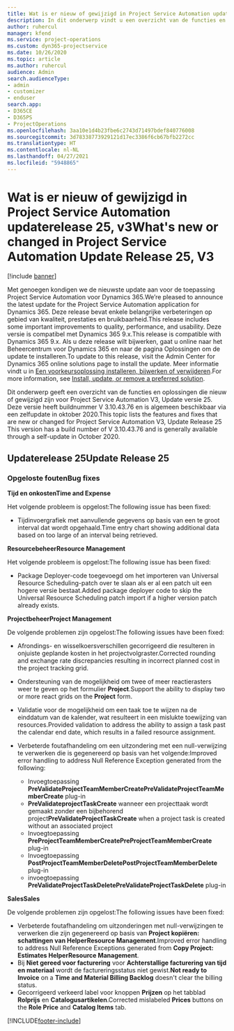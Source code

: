 ```yaml
---
title: Wat is er nieuw of gewijzigd in Project Service Automation updaterelease 25, v3
description: In dit onderwerp vindt u een overzicht van de functies en oplossingen die beschikbaar zijn voor Project Service Automation updaterelease 25, v3.
author: ruhercul
manager: kfend
ms.service: project-operations
ms.custom: dyn365-projectservice
ms.date: 10/26/2020
ms.topic: article
ms.author: ruhercul
audience: Admin
search.audienceType:
- admin
- customizer
- enduser
search.app:
- D365CE
- D365PS
- ProjectOperations
ms.openlocfilehash: 3aa10e1d4b23fbe6c2743d71497bdef840776008
ms.sourcegitcommit: 3d78338773929121d17ec3386f6cb67bfb2272cc
ms.translationtype: HT
ms.contentlocale: nl-NL
ms.lasthandoff: 04/27/2021
ms.locfileid: "5948865"
---
```

# <a name="whats-new-or-changed-in-project-service-automation-update-release-25-v3"></a><span data-ttu-id="5269d-103">Wat is er nieuw of gewijzigd in Project Service Automation updaterelease 25, v3</span><span class="sxs-lookup"><span data-stu-id="5269d-103">What's new or changed in Project Service Automation Update Release 25, V3</span></span>

[!include [banner](../includes/psa-now-project-operations.md)]

<span data-ttu-id="5269d-104">Met genoegen kondigen we de nieuwste update aan voor de toepassing Project Service Automation voor Dynamics 365.</span><span class="sxs-lookup"><span data-stu-id="5269d-104">We’re pleased to announce the latest update for the Project Service Automation application for Dynamics 365.</span></span> <span data-ttu-id="5269d-105">Deze release bevat enkele belangrijke verbeteringen op gebied van kwaliteit, prestaties en bruikbaarheid.</span><span class="sxs-lookup"><span data-stu-id="5269d-105">This release includes some important improvements to quality, performance, and usability.</span></span> <span data-ttu-id="5269d-106">Deze versie is compatibel met Dynamics 365 9.x.</span><span class="sxs-lookup"><span data-stu-id="5269d-106">This release is compatible with Dynamics 365 9.x.</span></span> <span data-ttu-id="5269d-107">Als u deze release wilt bijwerken, gaat u online naar het Beheercentrum voor Dynamics 365 en naar de pagina Oplossingen om de update te installeren.</span><span class="sxs-lookup"><span data-stu-id="5269d-107">To update to this release, visit the Admin Center for Dynamics 365 online solutions page to install the update.</span></span> <span data-ttu-id="5269d-108">Meer informatie vindt u in [Een voorkeursoplossing installeren, bijwerken of verwijderen](/power-platform/admin/install-remove-preferred-solution).</span><span class="sxs-lookup"><span data-stu-id="5269d-108">For more information, see [Install, update, or remove a preferred solution](/power-platform/admin/install-remove-preferred-solution).</span></span>

<span data-ttu-id="5269d-109">Dit onderwerp geeft een overzicht van de functies en oplossingen die nieuw of gewijzigd zijn voor Project Service Automation V3, Update versie 25. Deze versie heeft buildnummer V 3.10.43.76 en is algemeen beschikbaar via een zelfupdate in oktober 2020.</span><span class="sxs-lookup"><span data-stu-id="5269d-109">This topic lists the features and fixes that are new or changed for Project Service Automation V3, Update Release 25 This version has a build number of V 3.10.43.76 and is generally available through a self-update in October 2020.</span></span>

## <a name="update-release-25"></a><span data-ttu-id="5269d-110">Updaterelease 25</span><span class="sxs-lookup"><span data-stu-id="5269d-110">Update Release 25</span></span>

### <a name="bug-fixes"></a><span data-ttu-id="5269d-111">Opgeloste fouten</span><span class="sxs-lookup"><span data-stu-id="5269d-111">Bug fixes</span></span>

<span data-ttu-id="5269d-112">**Tijd en onkosten**</span><span class="sxs-lookup"><span data-stu-id="5269d-112">**Time and Expense**</span></span>

<span data-ttu-id="5269d-113">Het volgende probleem is opgelost:</span><span class="sxs-lookup"><span data-stu-id="5269d-113">The following issue has been fixed:</span></span>

- <span data-ttu-id="5269d-114">Tijdinvoergrafiek met aanvullende gegevens op basis van een te groot interval dat wordt opgehaald.</span><span class="sxs-lookup"><span data-stu-id="5269d-114">Time entry chart showing additional data based on too large of an interval being retrieved.</span></span>

<span data-ttu-id="5269d-115">**Resourcebeheer**</span><span class="sxs-lookup"><span data-stu-id="5269d-115">**Resource Management**</span></span>

<span data-ttu-id="5269d-116">Het volgende probleem is opgelost:</span><span class="sxs-lookup"><span data-stu-id="5269d-116">The following issue has been fixed:</span></span>

- <span data-ttu-id="5269d-117">Package Deployer-code toegevoegd om het importeren van Universal Resource Scheduling-patch over te slaan als er al een patch uit een hogere versie bestaat.</span><span class="sxs-lookup"><span data-stu-id="5269d-117">Added package deployer code to skip the Universal Resource Scheduling patch import if a higher version patch already exists.</span></span>

<span data-ttu-id="5269d-118">**Projectbeheer**</span><span class="sxs-lookup"><span data-stu-id="5269d-118">**Project Management**</span></span>

<span data-ttu-id="5269d-119">De volgende problemen zijn opgelost:</span><span class="sxs-lookup"><span data-stu-id="5269d-119">The following issues have been fixed:</span></span>

- <span data-ttu-id="5269d-120">Afrondings- en wisselkoersverschillen gecorrigeerd die resulteren in onjuiste geplande kosten in het projectvolgraster.</span><span class="sxs-lookup"><span data-stu-id="5269d-120">Corrected rounding and exchange rate discrepancies resulting in incorrect planned cost in the project tracking grid.</span></span>
- <span data-ttu-id="5269d-121">Ondersteuning van de mogelijkheid om twee of meer reactierasters weer te geven op het formulier **Project**.</span><span class="sxs-lookup"><span data-stu-id="5269d-121">Support the ability to display two or more react grids on the **Project** form.</span></span>
- <span data-ttu-id="5269d-122">Validatie voor de mogelijkheid om een taak toe te wijzen na de einddatum van de kalender, wat resulteert in een mislukte toewijzing van resources.</span><span class="sxs-lookup"><span data-stu-id="5269d-122">Provided validation to address the ability to assign a task past the calendar end date, which results in a failed resource assignment.</span></span>
- <span data-ttu-id="5269d-123">Verbeterde foutafhandeling om een uitzondering met een null-verwijzing te verwerken die is gegenereerd op basis van het volgende:</span><span class="sxs-lookup"><span data-stu-id="5269d-123">Improved error handling to address Null Reference Exception generated from the following:</span></span>

    - <span data-ttu-id="5269d-124">Invoegtoepassing **PreValidateProjectTeamMemberCreate**</span><span class="sxs-lookup"><span data-stu-id="5269d-124">**PreValidateProjectTeamMemberCreate** plug-in</span></span>
    - <span data-ttu-id="5269d-125">**PreValidateprojectTaskCreate** wanneer een projecttaak wordt gemaakt zonder een bijbehorend project</span><span class="sxs-lookup"><span data-stu-id="5269d-125">**PreValidateProjectTaskCreate** when a project task is created without an associated project</span></span>
    - <span data-ttu-id="5269d-126">Invoegtoepassing **PreProjectTeamMemberCreate**</span><span class="sxs-lookup"><span data-stu-id="5269d-126">**PreProjectTeamMemberCreate** plug-in</span></span>
    - <span data-ttu-id="5269d-127">Invoegtoepassing **PostProjectTeamMemberDelete**</span><span class="sxs-lookup"><span data-stu-id="5269d-127">**PostProjectTeamMemberDelete** plug-in</span></span>
    - <span data-ttu-id="5269d-128">invoegtoepassing **PreValidateProjectTaskDelete**</span><span class="sxs-lookup"><span data-stu-id="5269d-128">**PreValidateProjectTaskDelete** plug-in</span></span>

<span data-ttu-id="5269d-129">**Sales**</span><span class="sxs-lookup"><span data-stu-id="5269d-129">**Sales**</span></span>

<span data-ttu-id="5269d-130">De volgende problemen zijn opgelost:</span><span class="sxs-lookup"><span data-stu-id="5269d-130">The following issues have been fixed:</span></span>

- <span data-ttu-id="5269d-131">Verbeterde foutafhandeling om uitzonderingen met null-verwijzingen te verwerken die zijn gegenereerd op basis van **Project kopiëren: schattingen van HelperResource Management**.</span><span class="sxs-lookup"><span data-stu-id="5269d-131">Improved error handling to address Null Reference Exceptions generated from **Copy Project: Estimates HelperResource Management**.</span></span>
- <span data-ttu-id="5269d-132">Bij **Niet gereed voor facturering** voor **Achterstallige facturering van tijd en materiaal** wordt de factureringsstatus niet gewist.</span><span class="sxs-lookup"><span data-stu-id="5269d-132">**Not ready to Invoice** on a **Time and Material Billing Backlog** doesn't clear the billing status.</span></span>
- <span data-ttu-id="5269d-133">Gecorrigeerd verkeerd label voor knoppen **Prijzen** op het tabblad **Rolprijs** en **Catalogusartikelen**.</span><span class="sxs-lookup"><span data-stu-id="5269d-133">Corrected mislabeled **Prices** buttons on the **Role Price** and **Catalog Items** tab.</span></span>


[!INCLUDE[footer-include](../includes/footer-banner.md)]